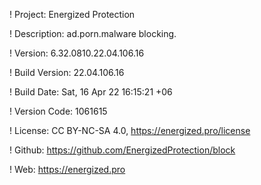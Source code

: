 ! Project: Energized Protection

! Description: ad.porn.malware blocking.

! Version: 6.32.0810.22.04.106.16

! Build Version: 22.04.106.16

! Build Date: Sat, 16 Apr 22 16:15:21 +06

! Version Code: 1061615

! License: CC BY-NC-SA 4.0, https://energized.pro/license

! Github: https://github.com/EnergizedProtection/block

! Web: https://energized.pro
